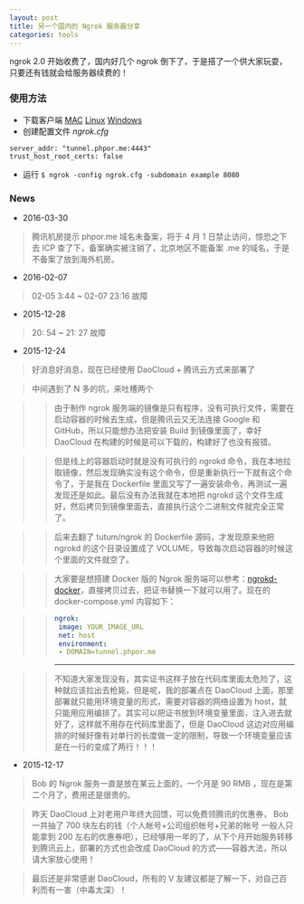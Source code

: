```yaml
---
layout: post
title: 另一个国内的 Ngrok 服务器分享
categories: tools
---
```


ngrok 2.0 开始收费了，国内好几个 ngrok 倒下了，于是搭了一个供大家玩耍，只要还有钱就会给服务器续费的！

### 使用方法

- 下载客户端 <a href="http://d.phpor.me/1aHNc" target="_blank">MAC</a> <a href="http://d.phpor.me/eHuo" target="_blank">Linux</a> <a href="http://d.phpor.me/1bRYl" target="_blank">Windows</a>
- 创建配置文件 *ngrok.cfg*

```
server_addr: "tunnel.phpor.me:4443"
trust_host_root_certs: false
```

- 运行 `$ ngrok -config ngrok.cfg -subdomain example 8080`

### News

* 2016-03-30

> 腾讯机房提示 phpor.me 域名未备案，将于 4 月 1 日禁止访问，惊恐之下去 ICP 查了下，备案确实被注销了，北京地区不能备案 .me 的域名，于是不备案了放到海外机房。

* 2016-02-07

> 02-05 3:44 ~ 02-07 23:16 故障

* 2015-12-28

> 20: 54 ~ 21: 27 故障

* 2015-12-24

> 好消息好消息，现在已经使用 DaoCloud + 腾讯云方式来部署了

> 中间遇到了 N 多的坑，来吐槽两个

>> 由于制作 ngrok 服务端的镜像是只有程序，没有可执行文件，需要在启动容器的时候去生成，但是腾讯云又无法连接 Google 和 GitHub，所以只能想办法把安装 Build 到镜像里面了，幸好 DaoCloud 在构建的时候是可以下载的，构建好了也没有报错。

>> 但是线上的容器启动时就是没有可执行的 ngrokd 命令，我在本地拉取镜像，然后发现确实没有这个命令，但是重新执行一下就有这个命令了，于是我在 Dockerfile 里面又写了一遍安装命令，再测试一遍发现还是如此。最后没有办法我就在本地把 ngrokd 这个文件生成好，然后拷贝到镜像里面去，直接执行这个二进制文件就完全正常了。

>> 后来去翻了 tutum/ngrok 的 Dockerfile 源码，才发现原来他把 ngrokd 的这个目录设置成了 VOLUME，导致每次启动容器的时候这个里面的文件就空了。

>> 大家要是想搭建 Docker 版的 Ngrok 服务端可以参考：[ngrokd-docker](https://github.com/dcb9/docker/tree/master/ngrok-server)，直接拷贝过去，把证书替换一下就可以用了。现在的 docker-compose.yml 内容如下：

>> ```yml
>> ngrok:
>>  image: YOUR_IMAGE_URL
>>  net: host
>>  environment:
>>  - DOMAIN=tunnel.phpor.me
>> ```

>> -------------------

>> 不知道大家发现没有，其实证书这样子放在代码库里面太危险了，这种就应该拉出去枪毙，但是呢，我的部署点在 DaoCloud 上面，那里部署就只能用环境变量的形式，需要对容器的网络设置为 host，就只能用应用编排了。其实可以把证书放到环境变量里面，注入进去就好了，这样就不用存在代码库里面了，但是 DaoCloud 这边对应用编排的时候好像有对单行的长度做一定的限制，导致一个环境变量应该是在一行的变成了两行！！！

* 2015-12-17

> Bob 的 Ngrok 服务一直是放在某云上面的，一个月是 90 RMB ，现在是第二个月了，费用还是很贵的。

> 昨天 DaoCloud 上对老用户年终大回馈，可以免费领腾讯的优惠券， Bob 一共抽了 700 块左右的钱（个人帐号+公司组织帐号+兄弟的帐号 一般人只能拿到 200 左右的优惠券吧），已经够用一年的了，从下个月开始服务转移到腾讯云上，部署的方式也会改成 DaoCloud 的方式——容器大法，所以请大家放心使用！

> 最后还是非常感谢 DaoCloud，所有的 V 友建议都是了解一下，对自己百利而有一害（中毒太深）！

